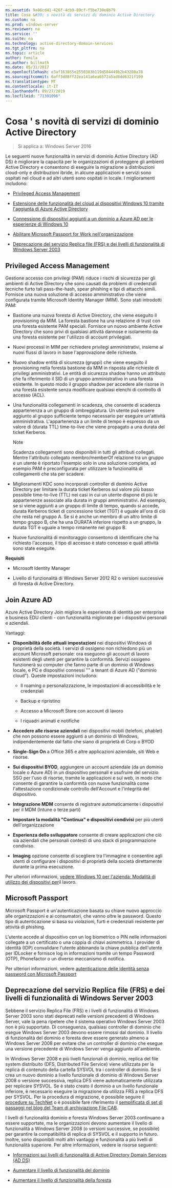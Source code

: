 ```yaml
---
ms.assetid: 9a06cd41-426f-4cb9-89cf-f5be730e0b79
title: Cosa &#39; s novità di servizi di dominio Active Directory
ms.custom: na
ms.prod: windows-server
ms.reviewer: na
ms.service: ''
ms.suite: na
ms.technology: active-directory-domain-services
ms.tgt_pltfrm: na
ms.topic: article
author: Femila
ms.author: billmath
ms.date: 05/31/2017
ms.openlocfilehash: e3af163855e2550383b119d504449b2b43208a78
ms.sourcegitcommit: 6aff3d88ff22ea141a6ea6572a5ad8dd6321f199
ms.translationtype: MT
ms.contentlocale: it-IT
ms.lasthandoff: 09/27/2019
ms.locfileid: "71391096"
---
```

# <a name="what39s-new-in-active-directory-domain-services"></a>Cosa &#39; s novità di servizi di dominio Active Directory 

>Si applica a: Windows Server 2016

Le seguenti nuove funzionalità in servizi di dominio Active Directory (AD DS) è migliorare la capacità per le organizzazioni di proteggere gli ambienti Active Directory e consentono di eseguire la migrazione a distribuzioni cloud-only e distribuzioni ibride, in alcune applicazioni e servizi sono ospitati nel cloud e ad altri utenti sono ospitati in locale. I miglioramenti includono:  
  
-   [Privileged Access Management](https://technet.microsoft.com/library/mt150258.aspx   
)  
  
- [Estensione delle funzionalità del cloud ai dispositivi Windows 10 tramite l'aggiunta di Azure Active Directory](https://azure.microsoft.com/documentation/articles/active-directory-azureadjoin-overview/)   
  
- [Connessione di dispositivi aggiunti a un dominio a Azure AD per le esperienze di Windows 10](https://azure.microsoft.com/documentation/articles/active-directory-azureadjoin-devices-group-policy/)   
  
- [Abilitare Microsoft Passport for Work nell'organizzazione](https://azure.microsoft.com/documentation/articles/active-directory-azureadjoin-passport-deployment/)    
  
-  [Deprecazione del servizio Replica file (FRS) e dei livelli di funzionalità di Windows Server 2003](ad-ds/active-directory-functional-levels.md)  
  
  
## <a name="BKMK_PAM"></a>Privileged Access Management  
Gestione accesso con privilegi (PAM) riduce i rischi di sicurezza per gli ambienti di Active Directory che sono causati da problemi di credenziali tecniche furto tali pass-the-hash, spear phishing e tipi di attacchi simili. Fornisce una nuova soluzione di accesso amministrativo che viene configurata tramite Microsoft Identity Manager (MIM). Sono stati introdotti PAM:  
  
-   Bastione una nuova foresta di Active Directory, che viene eseguito il provisioning da MIM. La foresta bastione ha una relazione di trust con una foresta esistente PAM speciali. Fornisce un nuovo ambiente Active Directory che sono privi di qualsiasi attività dannose e isolamento da una foresta esistente per l'utilizzo di account privilegiati.  
  
-   Nuovi processi in MIM per richiedere privilegi amministrativi, insieme ai nuovi flussi di lavoro in base l'approvazione delle richieste.  
  
-   Nuovo shadow entità di sicurezza (gruppi) che viene eseguito il provisioning nella foresta bastione da MIM in risposta alle richieste di privilegi amministrativi. Le entità di sicurezza shadow hanno un attributo che fa riferimento il SID di un gruppo amministrativo in una foresta esistente. In questo modo il gruppo shadow per accedere alle risorse in una foresta esistente senza modificare qualsiasi elenchi di controllo di accesso (ACL).  
  
-   Una funzionalità collegamenti in scadenza, che consente di scadenza appartenenza a un gruppo di ombreggiatura. Un utente può essere aggiunto al gruppo sufficiente tempo necessario per eseguire un'attività amministrativa. L'appartenenza a un limite di tempo è espresso da un valore di (durata TTL) time-to-live che viene propagato a una durata del ticket Kerberos.  
  
    > [!NOTE]  
    > Scadenza collegamenti sono disponibili in tutti gli attributi collegati. Mentre l'attributo collegato membro/memberOf relazione tra un gruppo e un utente è riportato l'esempio solo in una soluzione completa, ad esempio PAM è preconfigurata per utilizzare la funzionalità di collegamenti che sta per scadere.  
  
-   Miglioramenti KDC sono incorporati controller di dominio Active Directory per limitare la durata ticket Kerberos sul valore più basso possibile time-to-live (TTL) nei casi in cui un utente dispone di più le appartenenze associate alla durata in gruppi amministrativi. Ad esempio, se si viene aggiunti a un gruppo di limite di tempo, quando si accede, durata Kerberos ticket di concessione ticket (TGT) è uguale all'ora di ciò che resta nel gruppo A. Se si è anche un membro di un altro limite di tempo gruppo B, che ha una DURATA inferiore rispetto a un gruppo, la durata TGT è uguale a tempo rimanente nel gruppo B.  
  
-   Nuove funzionalità di monitoraggio consentono di identificare che ha richiesto l'accesso, il tipo di accesso è stato concesso e quali attività sono state eseguite.  
  
**Requisiti**  
  
-   Microsoft Identity Manager  
  
-   Livello di funzionalità di Windows Server 2012 R2 o versioni successive di foresta di Active Directory.  
  
## <a name="BKMK_AzureADJoin"></a>Join Azure AD  
Azure Active Directory Join migliora le esperienze di identità per enterprise e business EDU clienti - con funzionalità migliorate per i dispositivi personali e aziendali.  
  
Vantaggi:  
  
-   **Disponibilità delle attuali impostazioni** nei dispositivi Windows di proprietà della società. I servizi di ossigeno non richiedono più un account Microsoft personale: ora eseguono gli account di lavoro esistenti degli utenti per garantire la conformità. Servizi ossigeno funzionerà su computer che fanno parte di un dominio di Windows locale, e PC e dispositivi connessi "" a tenant di Azure AD ("dominio cloud"). Queste impostazioni includono:  
  
    -   Il roaming o personalizzazione, le impostazioni di accessibilità e le credenziali  
  
    -   Backup e ripristino  
  
    -   Accesso a Microsoft Store con account di lavoro  
  
    -   I riquadri animati e notifiche  
  
-   **Accedere alle risorse aziendali** nei dispositivi mobili (telefoni, phablet) che non possono essere aggiunti a un dominio di Windows, indipendentemente dal fatto che siano di proprietà di Corp o BYOD  
  
-   **Single-Sign On** a Office 365 e altre applicazioni aziendale, siti Web e risorse.  
  
-   **Sui dispositivi BYOD**, aggiungere un account aziendale (da un dominio locale o Azure AD) in un dispositivo personali e usufruire del servizio SSO per l'uso di risorse, tramite le applicazioni e sul web, in modo che consente di garantire la conformità con nuove funzionalità come l'attestazione condizionale controllo dell'Account e l'integrità del dispositivo.  
  
-   **Integrazione MDM** consente di registrare automaticamente i dispositivi per il MDM (Intune o terze parti)  
  
-   **Impostare la modalità "Continua" e dispositivi condivisi** per più utenti dell'organizzazione  
  
-   **Esperienza dello sviluppatore** consente di creare applicazioni che ciò sia aziendali che personali contesti di uno stack di programmazione condiviso.  
  
-   **Imaging** opzione consente di scegliere tra l'immagine e consentire agli utenti di configurare i dispositivi di proprietà della società direttamente durante la prima esecuzione.  
  
Per ulteriori informazioni, [vedere Windows 10 per l'azienda: Modalità di utilizzo dei dispositivi per](https://azure.microsoft.com/documentation/articles/active-directory-azureadjoin-windows10-devices-overview/?rnd=1)il lavoro.  
  
## <a name="BKMK_IDLocker"></a>Microsoft Passport  
Microsoft Passport è un'autenticazione basata su chiave nuovo approccio alle organizzazioni e ai consumatori, che vanno oltre le password. Questo tipo di autenticazione si basa su violazioni, furti e credenziali resistente per attività di phishing.  
  
L'utente accede al dispositivo con un log biometrico o PIN nelle informazioni collegate a un certificato o una coppia di chiavi asimmetrica. I provider di identità (IDP) convalidare l'utente abbinando la chiave pubblica dell'utente per IDLocker e fornisce log in informazioni tramite un tempo Password (OTP), Phonefactor o un diverso meccanismo di notifica.  
  
Per ulteriori informazioni, vedere [autenticazione delle identità senza password con Microsoft Passport](https://azure.microsoft.com/documentation/articles/active-directory-azureadjoin-passport/)  
  
## <a name="BKMK_FRSDeprecation"></a>Deprecazione del servizio Replica file (FRS) e dei livelli di funzionalità di Windows Server 2003  
Sebbene il servizio Replica File (FRS) e i livelli di funzionalità di Windows Server 2003 sono stati deprecati nelle versioni precedenti di Windows Server, vale la pena ripetere che il sistema operativo Windows Server 2003 non è più supportato. Di conseguenza, qualsiasi controller di dominio che esegue Windows Server 2003 devono essere rimossi dal dominio. Il livello di funzionalità del dominio e foresta deve essere generato almeno a Windows Server 2008 per evitare che un controller di dominio che esegue una versione precedente di Windows Server venga aggiunto all'ambiente.  
  
In Windows Server 2008 e più livelli funzionali di dominio, replica del file system distribuito (DFS, Distributed File Service) viene utilizzata per la replica di contenuto della cartella SYSVOL tra i controller di dominio. Se si crea un nuovo dominio a livello funzionale di dominio di Windows Server 2008 o versione successiva, replica DFS viene automaticamente utilizzata per replicare SYSVOL. Se è stato creato il dominio a un livello funzionale inferiore, è necessario eseguire la migrazione da utilizza FRS a replica DFS per SYSVOL. Per la procedura di migrazione, è possibile seguire il [procedure su TechNet](https://technet.microsoft.com/library/dd640019(v=WS.10).aspx) o è possibile fare riferimento il [semplificata di set di passaggi nel blog del Team di archiviazione File CAB](http://blogs.technet.com/b/filecab/archive/2014/06/25/streamlined-migration-of-frs-to-dfsr-sysvol.aspx).  
  
I livelli di funzionalità dominio e foresta Windows Server 2003 continuano a essere supportate, ma le organizzazioni devono aumentare il livello di funzionalità a Windows Server 2008 (o versioni successive, se possibile) per garantire la compatibilità di replica di SYSVOL e il supporto in futuro. Inoltre, sono disponibili molti altri vantaggi e funzionalità a più livelli di funzionalità superiore. Per altre informazioni, vedere le risorse seguenti:  
  
-   [Informazioni sui livelli di funzionalità di Active Directory Domain Services (AD DS)](ad-ds/active-directory-functional-levels.md)  
  
-   [Aumentare il livello di funzionalità del dominio](https://technet.microsoft.com/library/cc753104.aspx)  
  
-   [Aumentare il livello di funzionalità della foresta](https://technet.microsoft.com/library/cc730985.aspx)  
  
